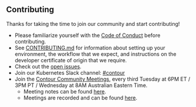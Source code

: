 ## Contributing

Thanks for taking the time to join our community and start contributing!

- Please familiarize yourself with the [Code of Conduct][1] before contributing.
- See [CONTRIBUTING.md][2] for information about setting up your environment, the workflow that we expect, and instructions on the developer certificate of origin that we require.
- Check out the [open issues][3].
- Join our Kubernetes Slack channel: [#contour](https://kubernetes.slack.com/messages/C8XRH2R4J/)
- Join the [Contour Community Meetings](https://vmware.zoom.us/j/347232187), every third Tuesday at 6PM ET / 3PM PT / Wednesday at 8AM Australian Eastern Time.
  - Meeting notes can be found [here](https://hackmd.io/84Xbl4WBTpm7OBhaOAsSiw).
  - Meetings are recorded and can be found [here](https://www.youtube.com/playlist?list=PL7bmigfV0EqTBsPrnCkzhu0R4SAWnBjLj).

[1]: {{site.github.repository_url}}/blob/main/CODE_OF_CONDUCT.md
[2]: {{site.github.repository_url}}/blob/main/CONTRIBUTING.md
[3]: {{site.github.repository_url}}/issues